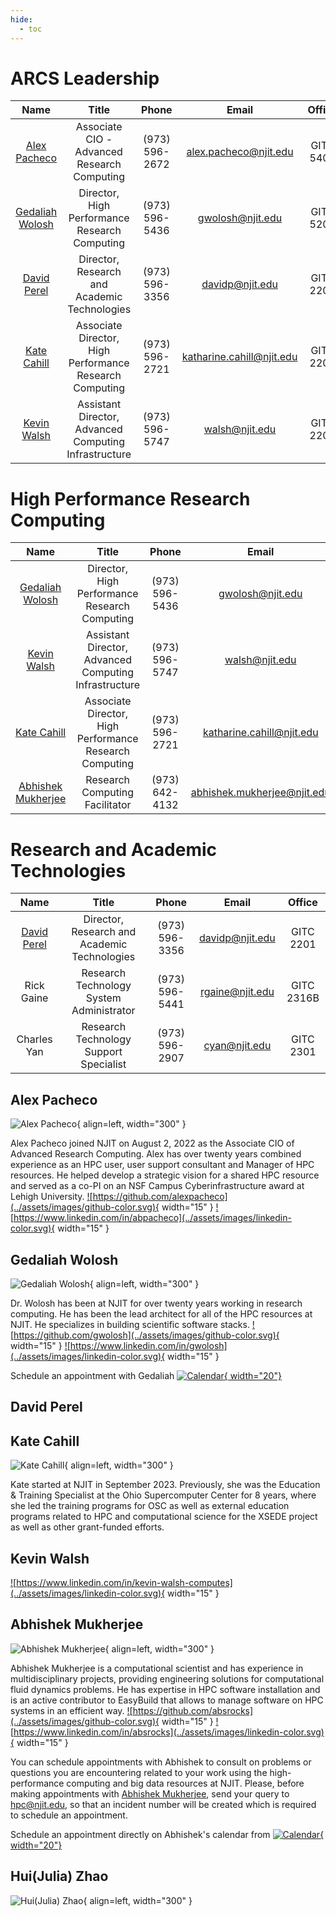 ```yaml
---
hide:
  - toc
---
```


# ARCS Leadership 


|                                                  Name                                                  |                          Title                          | Phone | Email |  Office   |
|:------------------------------------------------------------------------------------------------------:|:-------------------------------------------------------:|:-----:|:-----:|:---------:|
|                                     [Alex Pacheco](#alex-pacheco)                                      |       Associate CIO - Advanced Research Computing       | (973) 596-2672 | alex.pacheco@njit.edu | GITC 5401 |
|                                  [Gedaliah Wolosh](#gedaliah-wolosh)                                   |      Director, High Performance Research Computing      | (973) 596-5436 | gwolosh@njit.edu | GITC 5203 |
|                                      [David Perel](#david-perel)                                       |      Director, Research and Academic Technologies       | (973) 596-3356 | davidp@njit.edu | GITC 2201 |
|                                       [Kate Cahill](#kate-cahil)                                       |  Associate Director, High Performance Research Computing  | (973) 596-2721 | katharine.cahill@njit.edu | GITC 2203 |
|                                      [Kevin Walsh](#kevin-walsh)                                       |  Assistant Director, Advanced Computing Infrastructure  | (973) 596-5747 | walsh@njit.edu | GITC 2202 | |



# High Performance Research Computing

| Name | Title | Phone | Email | Office |
|:----:|:-----:|:-----:|:-----:|:------:|
| [Gedaliah Wolosh](#gedaliah-wolosh) | Director, High Performance Research Computing | (973) 596-5436 | gwolosh@njit.edu | GITC 2203 |
| [Kevin Walsh](#kevin-walsh) | Assistant Director, Advanced Computing Infrastructure | (973) 596-5747 | walsh@njit.edu | GITC 2202 |
| [Kate Cahill](#kate-cahil)                                       |  Associate Director, High Performance Research Computing  | (973) 596-2721 | katharine.cahill@njit.edu | GITC 2203 |
| [Abhishek Mukherjee](#abhishek-mukherjee) | Research Computing Facilitator | (973) 642-4132 | abhishek.mukherjee@njit.edu | GITC 2316B |


# Research and Academic Technologies

| Name | Title | Phone | Email | Office |
|:----:|:-----:|:-----:|:-----:|:------:|
| [David Perel](#david-perel) | Director, Research and Academic Technologies | (973) 596-3356 | davidp@njit.edu | GITC 2201 |
| Rick Gaine | Research Technology System Administrator | (973) 596-5441 | rgaine@njit.edu | GITC 2316B |
| Charles Yan | Research Technology Support Specialist | (973) 596-2907 | cyan@njit.edu | GITC 2301 |


## Alex Pacheco

![Alex Pacheco](../assets/images/pacheco.jpg){ align=left, width="300" }

Alex Pacheco joined NJIT on August 2, 2022 as the Associate CIO of Advanced Research Computing. Alex has over twenty years combined experience as an HPC user, user support consultant and Manager of HPC resources. He helped develop a strategic vision for a shared HPC resource and served as a co-PI on an NSF Campus Cyberinfrastructure award at Lehigh University.
<a href="https://github.com/alexpacheco">![https://github.com/alexpacheco](../assets/images/github-color.svg){ width="15" }</a>
<a href="https://www.linkedin.com/in/abpacheco">![https://www.linkedin.com/in/abpacheco](../assets/images/linkedin-color.svg){ width="15" }</a>

## Gedaliah Wolosh

![Gedaliah Wolosh](../assets/images/wolosh.jpg){ align=left, width="300" }

Dr. Wolosh has been at NJIT for over twenty years working in research computing. He has been the lead architect for all of the HPC resources at NJIT. He specializes in building scientific software stacks.
<a href="https://github.com/gwolosh">![https://github.com/gwolosh](../assets/images/github-color.svg){ width="15" }</a>
<a href="https://www.linkedin.com/in/gwolosh">![https://www.linkedin.com/in/gwolosh](../assets/images/linkedin-color.svg){ width="15" }</a>

Schedule an appointment with Gedaliah [![Calendar](../assets/images/googlecalendar-color.svg){ width="20"}](https://calendar.google.com/calendar/selfsched?sstoken=UUdmZjlnUlItR09GfGRlZmF1bHR8YTQ0MmFjMWU4N2ZiODUxZjEzMTIwZGZlMWI4MjlkZjQ)


## David Perel

## Kate Cahill

![Kate Cahill](../assets/images/kate.png){ align=left, width="300" }

Kate started at NJIT in September 2023. Previously, she was the Education & Training Specialist at the Ohio Supercomputer Center for 8 years, where she led the training programs for OSC as well as external education programs related to HPC and computational science for the XSEDE project as well as other grant-funded efforts.

## Kevin Walsh
<a href="https://www.linkedin.com/in/kevin-walsh-computes">![https://www.linkedin.com/in/kevin-walsh-computes](../assets/images/linkedin-color.svg){ width="15" }</a>



## Abhishek Mukherjee 

![Abhishek Mukherjee](../assets/images/mukherjee.jpg){ align=left, width="300" }

Abhishek Mukherjee is a computational scientist and has experience in multidisciplinary projects, providing engineering solutions for computational fluid dynamics problems. He has expertise in HPC software installation and is an active contributor to EasyBuild that allows to manage software on HPC systems in an efficient way.
<a href="https://github.com/absrocks">![https://github.com/absrocks](../assets/images/github-color.svg){ width="15" }</a>
<a href="https://www.linkedin.com/in/absrocks">![https://www.linkedin.com/in/absrocks](../assets/images/linkedin-color.svg){ width="15" }</a>

You can schedule appointments with Abhishek to consult on problems or questions you are encountering related to your work using the high-performance computing and big data resources at NJIT. Please, before making appointments with [Abhishek Mukherjee](#abhishek-mukherjee), send your query to [hpc@njit.edu](mailto:hpc@njit.edu), so that an incident number will be created which is required to schedule an appointment.

Schedule an appointment directly on Abhishek's calendar from [![Calendar](../assets/images/googlecalendar-color.svg){ width="20"}](https://calendly.com/abhinjit/arcs-hpc)

## Hui(Julia) Zhao
![Hui(Julia) Zhao](../assets/images/julia.jpg){ align=left, width="300" }
